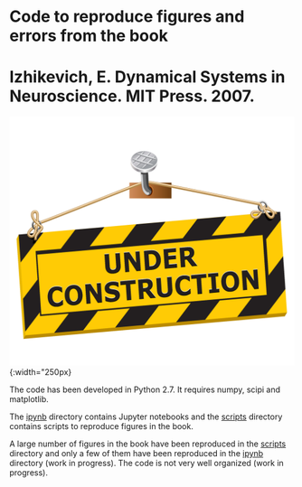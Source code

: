 # Code to reproduce figures and errors from the book 
# Izhikevich, E. Dynamical Systems in Neuroscience. MIT Press. 2007.

![UnderConstruction](https://github.com/joacorapela/figsResultsAndErrorsFromIzhikevich2007/blob/master/images/Under-Construction-PNG-Image-File.png){:width="250px}

The code has been developed in Python 2.7.
It requires numpy, scipi and matplotlib.

The <a href=ipynb>ipynb</a> directory contains Jupyter notebooks and the <a href=scripts>scripts</a> directory contains scripts to reproduce figures in the book.

A large number of figures in the book have been reproduced in the <a href=scripts>scripts</a> directory and only a few of them have been reproduced in the <a href=ipynb>ipynb</a> directory (work in progress). The code is not very well organized (work in progress).

